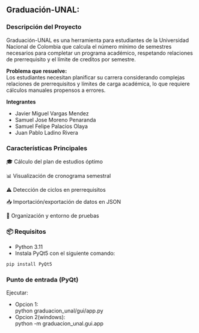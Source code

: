 ## Graduación-UNAL:
### Descripción del Proyecto
Graduación-UNAL es una herramienta para estudiantes de la Universidad Nacional de Colombia que calcula el número mínimo de semestres necesarios para completar un programa académico, respetando relaciones de prerrequisito y el límite de creditos por semestre.

**Problema que resuelve:**  
Los estudiantes necesitan planificar su carrera considerando complejas relaciones de prerrequisitos y límites de carga académica, lo que requiere cálculos manuales propensos a errores.

**Integrantes**
- Javier Miguel Vargas Mendez 
- Samuel Jose Moreno Penaranda
- Samuel Felipe Palacios Olaya
- Juan Pablo Ladino Rivera


### Características Principales
🎓 Cálculo del plan de estudios óptimo

📊 Visualización de cronograma semestral

⚠️ Detección de ciclos en prerrequisitos

📥 Importación/exportación de datos en JSON

🧮 Organización y entorno de pruebas 

### 📦 Requisitos

- Python 3.11
- Instala PyQt5 con el siguiente comando:

```bash
pip install PyQt5
```

### Punto de entrada (PyQt)

Ejecutar: 
- Opcion 1:  
python graduacion_unal/gui/app.py
- Opcion 2(windows):  
python -m graduacion_unal.gui.app
